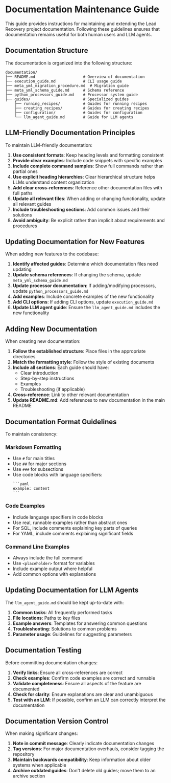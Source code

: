 # Documentation Maintenance Guide

This guide provides instructions for maintaining and extending the Lead Recovery project documentation. Following these guidelines ensures that documentation remains useful for both human users and LLM agents.

## Documentation Structure

The documentation is organized into the following structure:

```
documentation/
├── README.md                     # Overview of documentation
├── execution_guide.md            # CLI usage guide
├── meta_yml_migration_procedure.md  # Migration guide
├── meta_yml_schema_guide.md      # Schema reference
├── python_processors_guide.md    # Processor system guide
├── guides/                       # Specialized guides
    ├── running_recipes/          # Guides for running recipes
    ├── creating_recipes/         # Guides for creating recipes
    ├── configuration/            # Guides for configuration
    └── llm_agent_guide.md        # Guide for LLM agents
```

## LLM-Friendly Documentation Principles

To maintain LLM-friendly documentation:

1. **Use consistent formats**: Keep heading levels and formatting consistent
2. **Provide clear examples**: Include code snippets with specific examples
3. **Include complete command samples**: Show full commands rather than partial ones
4. **Use explicit heading hierarchies**: Clear hierarchical structure helps LLMs understand content organization
5. **Add clear cross-references**: Reference other documentation files with full paths
6. **Update all relevant files**: When adding or changing functionality, update all relevant guides
7. **Include troubleshooting sections**: Add common issues and their solutions
8. **Avoid ambiguity**: Be explicit rather than implicit about requirements and procedures

## Updating Documentation for New Features

When adding new features to the codebase:

1. **Identify affected guides**: Determine which documentation files need updating
2. **Update schema references**: If changing the schema, update `meta_yml_schema_guide.md`
3. **Update processor documentation**: If adding/modifying processors, update `python_processors_guide.md`
4. **Add examples**: Include concrete examples of the new functionality
5. **Add CLI options**: If adding CLI options, update `execution_guide.md`
6. **Update LLM agent guide**: Ensure the `llm_agent_guide.md` includes the new functionality

## Adding New Documentation

When creating new documentation:

1. **Follow the established structure**: Place files in the appropriate directories
2. **Match the formatting style**: Follow the style of existing documents
3. **Include all sections**: Each guide should have:
   - Clear introduction
   - Step-by-step instructions
   - Examples
   - Troubleshooting (if applicable)
4. **Cross-reference**: Link to other relevant documentation
5. **Update README.md**: Add references to new documentation in the main README

## Documentation Format Guidelines

To maintain consistency:

### Markdown Formatting

- Use `#` for main titles
- Use `##` for major sections
- Use `###` for subsections
- Use code blocks with language specifiers:
  ````
  ```yaml
  example: content
  ```
  ````

### Code Examples

- Include language specifiers in code blocks
- Use real, runnable examples rather than abstract ones
- For SQL, include comments explaining key parts of queries
- For YAML, include comments explaining significant fields

### Command Line Examples

- Always include the full command
- Use `<placeholder>` format for variables
- Include example output where helpful
- Add common options with explanations

## Updating Documentation for LLM Agents

The `llm_agent_guide.md` should be kept up-to-date with:

1. **Common tasks**: All frequently performed tasks
2. **File locations**: Paths to key files
3. **Example answers**: Templates for answering common questions
4. **Troubleshooting**: Solutions to common problems
5. **Parameter usage**: Guidelines for suggesting parameters

## Documentation Testing

Before committing documentation changes:

1. **Verify links**: Ensure all cross-references are correct
2. **Check examples**: Confirm code examples are correct and runnable
3. **Validate completeness**: Ensure all aspects of the feature are documented
4. **Check for clarity**: Ensure explanations are clear and unambiguous
5. **Test with an LLM**: If possible, confirm an LLM can correctly interpret the documentation

## Documentation Version Control

When making significant changes:

1. **Note in commit message**: Clearly indicate documentation changes
2. **Tag versions**: For major documentation overhauls, consider tagging the repository
3. **Maintain backwards compatibility**: Keep information about older systems when applicable
4. **Archive outdated guides**: Don't delete old guides; move them to an archive section 